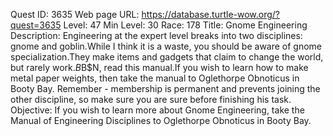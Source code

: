 Quest ID: 3635
Web page URL: https://database.turtle-wow.org/?quest=3635
Level: 47
Min Level: 30
Race: 178
Title: Gnome Engineering
Description: Engineering at the expert level breaks into two disciplines: gnome and goblin.While I think it is a waste, you should be aware of gnome specialization.They make items and gadgets that claim to change the world, but rarely work.$B$B$N, read this manual.If you wish to learn how to make metal paper weights, then take the manual to Oglethorpe Obnoticus in Booty Bay. Remember - membership is permanent and prevents joining the other discipline, so make sure you are sure before finishing his task.
Objective: If you wish to learn more about Gnome Engineering, take the Manual of Engineering Disciplines to Oglethorpe Obnoticus in Booty Bay.
